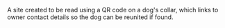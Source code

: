 A site created to be read using a QR code on a dog's collar, which links to owner contact details so the dog can be reunited if found. 
